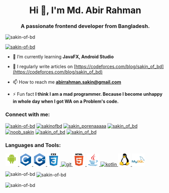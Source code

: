 <h1 align="center">Hi 👋, I'm Md. Abir Rahman</h1>
<h3 align="center">A passionate frontend developer from Bangladesh.</h3>

<p align="left"> <img src="https://komarev.com/ghpvc/?username=sakin-of-bd&label=Profile%20views&color=0e75b6&style=flat" alt="sakin-of-bd" /> </p>

<p align="left"> <a href="https://github.com/ryo-ma/github-profile-trophy"><img src="https://github-profile-trophy.vercel.app/?username=sakin-of-bd" alt="sakin-of-bd" /></a> </p>

- 🌱 I’m currently learning **JavaFX, Android Studio**

- 📝 I regularly write articles on [https://codeforces.com/blog/sakin_of_bd](https://codeforces.com/blog/sakin_of_bd)

- 📫 How to reach me **abirrahman.sakin@gmail.com**

- ⚡ Fun fact **I think I am a mad programmer. Because I become unhappy in whole day when I got WA on a Problem's code.**

<h3 align="left">Connect with me:</h3>
<p align="left">
<a href="https://linkedin.com/in/sakin-of-bd" target="blank"><img align="center" src="https://raw.githubusercontent.com/rahuldkjain/github-profile-readme-generator/master/src/images/icons/Social/linked-in-alt.svg" alt="sakin-of-bd" height="30" width="40" /></a>
<a href="https://fb.com/sakinofbd" target="blank"><img align="center" src="https://raw.githubusercontent.com/rahuldkjain/github-profile-readme-generator/master/src/images/icons/Social/facebook.svg" alt="sakinofbd" height="30" width="40" /></a>
<a href="https://instagram.com/sakin_porenaaaaa" target="blank"><img align="center" src="https://raw.githubusercontent.com/rahuldkjain/github-profile-readme-generator/master/src/images/icons/Social/instagram.svg" alt="sakin_porenaaaaa" height="30" width="40" /></a>
<a href="https://www.codechef.com/users/sakin_of_bd" target="blank"><img align="center" src="https://cdn.jsdelivr.net/npm/simple-icons@3.1.0/icons/codechef.svg" alt="sakin_of_bd" height="30" width="40" /></a>
<a href="https://www.hackerrank.com/noob_sakin" target="blank"><img align="center" src="https://raw.githubusercontent.com/rahuldkjain/github-profile-readme-generator/master/src/images/icons/Social/hackerrank.svg" alt="noob_sakin" height="30" width="40" /></a>
<a href="https://codeforces.com/profile/sakin_of_bd" target="blank"><img align="center" src="https://raw.githubusercontent.com/rahuldkjain/github-profile-readme-generator/master/src/images/icons/Social/codeforces.svg" alt="sakin_of_bd" height="30" width="40" /></a>
<a href="https://www.leetcode.com/sakin_of_bd" target="blank"><img align="center" src="https://raw.githubusercontent.com/rahuldkjain/github-profile-readme-generator/master/src/images/icons/Social/leet-code.svg" alt="sakin_of_bd" height="30" width="40" /></a>
</p>

<h3 align="left">Languages and Tools:</h3>
<p align="left"> <a href="https://developer.android.com" target="_blank" rel="noreferrer"> <img src="https://raw.githubusercontent.com/devicons/devicon/master/icons/android/android-original-wordmark.svg" alt="android" width="40" height="40"/> </a> <a href="https://www.cprogramming.com/" target="_blank" rel="noreferrer"> <img src="https://raw.githubusercontent.com/devicons/devicon/master/icons/c/c-original.svg" alt="c" width="40" height="40"/> </a> <a href="https://www.w3schools.com/cpp/" target="_blank" rel="noreferrer"> <img src="https://raw.githubusercontent.com/devicons/devicon/master/icons/cplusplus/cplusplus-original.svg" alt="cplusplus" width="40" height="40"/> </a> <a href="https://www.w3schools.com/css/" target="_blank" rel="noreferrer"> <img src="https://raw.githubusercontent.com/devicons/devicon/master/icons/css3/css3-original-wordmark.svg" alt="css3" width="40" height="40"/> </a> <a href="https://git-scm.com/" target="_blank" rel="noreferrer"> <img src="https://www.vectorlogo.zone/logos/git-scm/git-scm-icon.svg" alt="git" width="40" height="40"/> </a> <a href="https://www.w3.org/html/" target="_blank" rel="noreferrer"> <img src="https://raw.githubusercontent.com/devicons/devicon/master/icons/html5/html5-original-wordmark.svg" alt="html5" width="40" height="40"/> </a> <a href="https://www.java.com" target="_blank" rel="noreferrer"> <img src="https://raw.githubusercontent.com/devicons/devicon/master/icons/java/java-original.svg" alt="java" width="40" height="40"/> </a> <a href="https://kotlinlang.org" target="_blank" rel="noreferrer"> <img src="https://www.vectorlogo.zone/logos/kotlinlang/kotlinlang-icon.svg" alt="kotlin" width="40" height="40"/> </a> <a href="https://www.linux.org/" target="_blank" rel="noreferrer"> <img src="https://raw.githubusercontent.com/devicons/devicon/master/icons/linux/linux-original.svg" alt="linux" width="40" height="40"/> </a> <a href="https://www.mysql.com/" target="_blank" rel="noreferrer"> <img src="https://raw.githubusercontent.com/devicons/devicon/master/icons/mysql/mysql-original-wordmark.svg" alt="mysql" width="40" height="40"/> </a> </p>

<p><img align="left" src="https://github-readme-stats.vercel.app/api/top-langs?username=sakin-of-bd&show_icons=true&bg_color=97c3b8&locale=en&layout=compact" alt="sakin-of-bd" /></p>

<p>&nbsp;<img align="center" src="https://github-readme-stats.vercel.app/api?username=sakin-of-bd&show_icons=true&bg_color=92d3b5&locale=en" alt="sakin-of-bd" /></p>

<p><img align="center" src="https://github-readme-streak-stats.herokuapp.com/?user=sakin-of-bd&" alt="sakin-of-bd" /></p>
